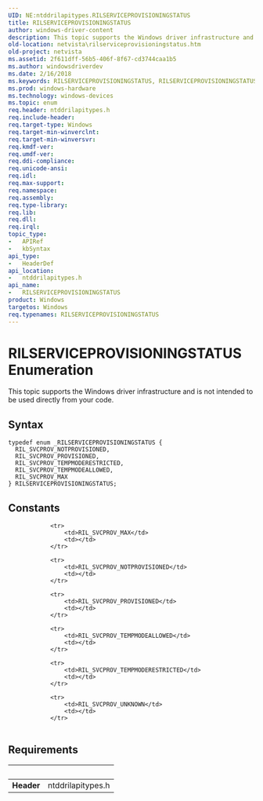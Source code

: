 ```yaml
---
UID: NE:ntddrilapitypes.RILSERVICEPROVISIONINGSTATUS
title: RILSERVICEPROVISIONINGSTATUS
author: windows-driver-content
description: This topic supports the Windows driver infrastructure and is not intended to be used directly from your code.
old-location: netvista\rilserviceprovisioningstatus.htm
old-project: netvista
ms.assetid: 2f611dff-56b5-406f-8f67-cd3744caa1b5
ms.author: windowsdriverdev
ms.date: 2/16/2018
ms.keywords: RILSERVICEPROVISIONINGSTATUS, RILSERVICEPROVISIONINGSTATUS enumeration [Network Drivers Starting with Windows Vista], RIL_SVCPROV_MAX, RIL_SVCPROV_NOTPROVISIONED, RIL_SVCPROV_PROVISIONED, RIL_SVCPROV_TEMPMODEALLOWED, RIL_SVCPROV_TEMPMODERESTRICTED, netvista.rilserviceprovisioningstatus, ntddrilapitypes/RILSERVICEPROVISIONINGSTATUS, ntddrilapitypes/RIL_SVCPROV_MAX, ntddrilapitypes/RIL_SVCPROV_NOTPROVISIONED, ntddrilapitypes/RIL_SVCPROV_PROVISIONED, ntddrilapitypes/RIL_SVCPROV_TEMPMODEALLOWED, ntddrilapitypes/RIL_SVCPROV_TEMPMODERESTRICTED
ms.prod: windows-hardware
ms.technology: windows-devices
ms.topic: enum
req.header: ntddrilapitypes.h
req.include-header: 
req.target-type: Windows
req.target-min-winverclnt: 
req.target-min-winversvr: 
req.kmdf-ver: 
req.umdf-ver: 
req.ddi-compliance: 
req.unicode-ansi: 
req.idl: 
req.max-support: 
req.namespace: 
req.assembly: 
req.type-library: 
req.lib: 
req.dll: 
req.irql: 
topic_type:
-	APIRef
-	kbSyntax
api_type:
-	HeaderDef
api_location:
-	ntddrilapitypes.h
api_name:
-	RILSERVICEPROVISIONINGSTATUS
product: Windows
targetos: Windows
req.typenames: RILSERVICEPROVISIONINGSTATUS
---
```


# RILSERVICEPROVISIONINGSTATUS Enumeration
This topic supports the Windows driver infrastructure and is not intended to be used directly from your code.

## Syntax
````
typedef enum _RILSERVICEPROVISIONINGSTATUS { 
  RIL_SVCPROV_NOTPROVISIONED,
  RIL_SVCPROV_PROVISIONED,
  RIL_SVCPROV_TEMPMODERESTRICTED,
  RIL_SVCPROV_TEMPMODEALLOWED,
  RIL_SVCPROV_MAX
} RILSERVICEPROVISIONINGSTATUS;
````

## Constants

<table>
            
                <tr>
                    <td>RIL_SVCPROV_MAX</td>
                    <td></td>
                </tr>
            
                <tr>
                    <td>RIL_SVCPROV_NOTPROVISIONED</td>
                    <td></td>
                </tr>
            
                <tr>
                    <td>RIL_SVCPROV_PROVISIONED</td>
                    <td></td>
                </tr>
            
                <tr>
                    <td>RIL_SVCPROV_TEMPMODEALLOWED</td>
                    <td></td>
                </tr>
            
                <tr>
                    <td>RIL_SVCPROV_TEMPMODERESTRICTED</td>
                    <td></td>
                </tr>
            
                <tr>
                    <td>RIL_SVCPROV_UNKNOWN</td>
                    <td></td>
                </tr>
</table>


## Requirements
| &nbsp; | &nbsp; |
| ---- |:---- |
| **Header** | ntddrilapitypes.h |
